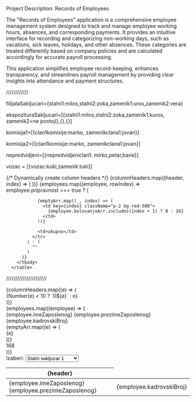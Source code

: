 Project Description: Records of Employees

The "Records of Employees" application is a comprehensive employee management system designed to track and manage employee working hours, absences, and corresponding payments. It provides an intuitive interface for recording and categorizing non-working days, such as vacations, sick leaves, holidays, and other absences. These categories are treated differently based on company policies and are calculated accordingly for accurate payroll processing.

This application simplifies employee record-keeping, enhances transparency, and streamlines payroll management by providing clear insights into attendance and payment structures.

////////////

filijalaSakljucari={stalni1:milos,stalni2:zoka,zamenik1:uros,zamenik2:vera}

ekspozituraSakljucari=[{stalni1:milos,stalni2:zoka,zamenik1:kuros, zamenik2=ne postoji},{},{}]

komisija1=[{clan1komisije:marko, zamenikclana1:jovan}]

komisija2=[{clan1komisije:marko, zamenikclana1:jovan}]

nepredvidjeni=[{nepredvidjeniclan1: mirko,petar,bane}]

vozac = [{vozac:kuki,zamenik:tuki}]

<table className="w-full max-w-full border border-gray-300 flex flex-col">
        <thead>
          <tr className="flex justify-between">
            {/* Dynamically create column headers */}
            {columnHeaders.map((header, index) => (
              <th
                key={index}
                className="border border-gray-300 bg-gray-100 p-2"
              >
                {header}
              </th>
            ))}
          </tr>
        </thead>
        <tbody>
          {employees.map((employee, rowIndex) =>
            employee.pripravnost === true ? (
              <tr
                key={`rowPripravnost-${rowIndex}`}
                className="flex justify-between"
              >
                <td>
                  {employee.imeZaposlenog} {employee.prezimeZaposlenog}
                </td>
                <td>{employee.kadrovskiBroj}</td>

                {emptyArr.map((_, index) => (
                  <td key={index} className="p-2 bg-red-500">
                    {employee.bolovanjeArr.includes(index + 1) ? 0 : 16}
                  </td>
                ))}

                <td>ukupno</td>
              </tr>
            ) : (
              ""
            )
          )}
        </tbody>
      </table>

//////////////////////

 <div className="w-full max-w-full">
      <div className=" grid grid-cols-dynamic bg-red-400 items-center text-center">
        {columnHeaders.map((e) => (
          <div className="py-2 px-2">{Number(e) < 10 ? `0${e}` : e}</div>
        ))}
      </div>
      <div>
        {employees.map((employee) => (
          <div className="grid grid-cols-dynamic bg-green-200 items-center text-center">
            <div className="py-2 px-2">
              {employee.imeZaposlenog} {employee.prezimeZaposlenog}
            </div>
            <div>{employee.kadrovskiBroj}</div>
            {emptyArr.map((e) => (
              <div className="py-2 px-2">{e}</div>
            ))}
            <div className="py-2 px-2">168</div>
          </div>
        ))}
      </div>
    </div>

 <label className="flex gap-1 flex-col">
                Izaberi:
                <select
                  className="rounded-[.3rem] h-10 border-slate-300 border px-2"
                  onChange={() => {}} // Attach the handler here
                >
                  <option value="stalniSakljucar1">Stalni sakljucar 1</option>
                  <option value="zamenaSakljucara1">Zamena sakljucara 1</option>
                  <option value="stalniSakljucar1">Stalni sakljucar 2</option>
                  <option value="zamenaSakljucara2">Zamena sakljucara 2</option>
                </select>
              </label>
